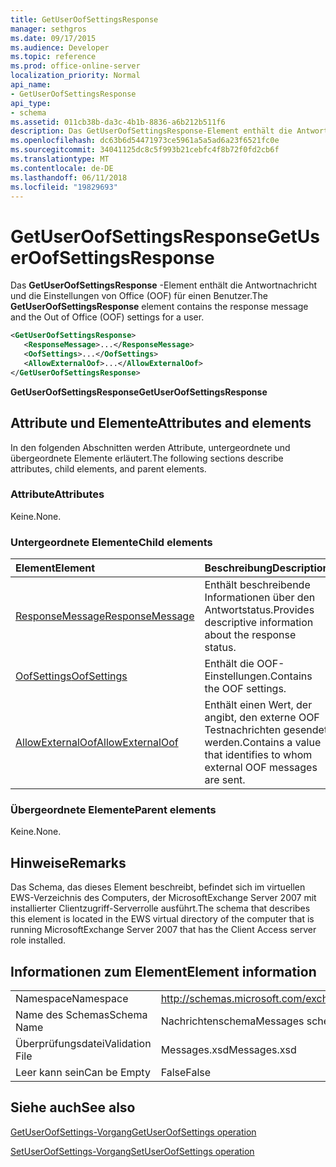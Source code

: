 ```yaml
---
title: GetUserOofSettingsResponse
manager: sethgros
ms.date: 09/17/2015
ms.audience: Developer
ms.topic: reference
ms.prod: office-online-server
localization_priority: Normal
api_name:
- GetUserOofSettingsResponse
api_type:
- schema
ms.assetid: 011cb38b-da3c-4b1b-8836-a6b212b511f6
description: Das GetUserOofSettingsResponse-Element enthält die Antwortnachricht und die Einstellungen von Office (OOF) für einen Benutzer.
ms.openlocfilehash: dc63b6d54471973ce5961a5a5ad6a23f6521fc0e
ms.sourcegitcommit: 34041125dc8c5f993b21cebfc4f8b72f0fd2cb6f
ms.translationtype: MT
ms.contentlocale: de-DE
ms.lasthandoff: 06/11/2018
ms.locfileid: "19829693"
---
```

# <a name="getuseroofsettingsresponse"></a><span data-ttu-id="c7130-103">GetUserOofSettingsResponse</span><span class="sxs-lookup"><span data-stu-id="c7130-103">GetUserOofSettingsResponse</span></span>

<span data-ttu-id="c7130-104">Das **GetUserOofSettingsResponse** -Element enthält die Antwortnachricht und die Einstellungen von Office (OOF) für einen Benutzer.</span><span class="sxs-lookup"><span data-stu-id="c7130-104">The **GetUserOofSettingsResponse** element contains the response message and the Out of Office (OOF) settings for a user.</span></span> 
  
```xml
<GetUserOofSettingsResponse>
   <ResponseMessage>...</ResponseMessage>
   <OofSettings>...</OofSettings>
   <AllowExternalOof>...</AllowExternalOof>
</GetUserOofSettingsResponse>
```

 <span data-ttu-id="c7130-105">**GetUserOofSettingsResponse**</span><span class="sxs-lookup"><span data-stu-id="c7130-105">**GetUserOofSettingsResponse**</span></span>
## <a name="attributes-and-elements"></a><span data-ttu-id="c7130-106">Attribute und Elemente</span><span class="sxs-lookup"><span data-stu-id="c7130-106">Attributes and elements</span></span>

<span data-ttu-id="c7130-107">In den folgenden Abschnitten werden Attribute, untergeordnete und übergeordnete Elemente erläutert.</span><span class="sxs-lookup"><span data-stu-id="c7130-107">The following sections describe attributes, child elements, and parent elements.</span></span>
  
### <a name="attributes"></a><span data-ttu-id="c7130-108">Attribute</span><span class="sxs-lookup"><span data-stu-id="c7130-108">Attributes</span></span>

<span data-ttu-id="c7130-109">Keine.</span><span class="sxs-lookup"><span data-stu-id="c7130-109">None.</span></span>
  
### <a name="child-elements"></a><span data-ttu-id="c7130-110">Untergeordnete Elemente</span><span class="sxs-lookup"><span data-stu-id="c7130-110">Child elements</span></span>

|<span data-ttu-id="c7130-111">**Element**</span><span class="sxs-lookup"><span data-stu-id="c7130-111">**Element**</span></span>|<span data-ttu-id="c7130-112">**Beschreibung**</span><span class="sxs-lookup"><span data-stu-id="c7130-112">**Description**</span></span>|
|:-----|:-----|
|[<span data-ttu-id="c7130-113">ResponseMessage</span><span class="sxs-lookup"><span data-stu-id="c7130-113">ResponseMessage</span></span>](responsemessage.md) <br/> |<span data-ttu-id="c7130-114">Enthält beschreibende Informationen über den Antwortstatus.</span><span class="sxs-lookup"><span data-stu-id="c7130-114">Provides descriptive information about the response status.</span></span>  <br/> |
|[<span data-ttu-id="c7130-115">OofSettings</span><span class="sxs-lookup"><span data-stu-id="c7130-115">OofSettings</span></span>](oofsettings.md) <br/> |<span data-ttu-id="c7130-116">Enthält die OOF-Einstellungen.</span><span class="sxs-lookup"><span data-stu-id="c7130-116">Contains the OOF settings.</span></span>  <br/> |
|[<span data-ttu-id="c7130-117">AllowExternalOof</span><span class="sxs-lookup"><span data-stu-id="c7130-117">AllowExternalOof</span></span>](allowexternaloof.md) <br/> |<span data-ttu-id="c7130-118">Enthält einen Wert, der angibt, den externe OOF Testnachrichten gesendet werden.</span><span class="sxs-lookup"><span data-stu-id="c7130-118">Contains a value that identifies to whom external OOF messages are sent.</span></span>  <br/> |
   
### <a name="parent-elements"></a><span data-ttu-id="c7130-119">Übergeordnete Elemente</span><span class="sxs-lookup"><span data-stu-id="c7130-119">Parent elements</span></span>

<span data-ttu-id="c7130-120">Keine.</span><span class="sxs-lookup"><span data-stu-id="c7130-120">None.</span></span>
  
## <a name="remarks"></a><span data-ttu-id="c7130-121">Hinweise</span><span class="sxs-lookup"><span data-stu-id="c7130-121">Remarks</span></span>

<span data-ttu-id="c7130-122">Das Schema, das dieses Element beschreibt, befindet sich im virtuellen EWS-Verzeichnis des Computers, der MicrosoftExchange Server 2007 mit installierter Clientzugriff-Serverrolle ausführt.</span><span class="sxs-lookup"><span data-stu-id="c7130-122">The schema that describes this element is located in the EWS virtual directory of the computer that is running MicrosoftExchange Server 2007 that has the Client Access server role installed.</span></span>
  
## <a name="element-information"></a><span data-ttu-id="c7130-123">Informationen zum Element</span><span class="sxs-lookup"><span data-stu-id="c7130-123">Element information</span></span>

|||
|:-----|:-----|
|<span data-ttu-id="c7130-124">Namespace</span><span class="sxs-lookup"><span data-stu-id="c7130-124">Namespace</span></span>  <br/> |http://schemas.microsoft.com/exchange/services/2006/messages  <br/> |
|<span data-ttu-id="c7130-125">Name des Schemas</span><span class="sxs-lookup"><span data-stu-id="c7130-125">Schema Name</span></span>  <br/> |<span data-ttu-id="c7130-126">Nachrichtenschema</span><span class="sxs-lookup"><span data-stu-id="c7130-126">Messages schema</span></span>  <br/> |
|<span data-ttu-id="c7130-127">Überprüfungsdatei</span><span class="sxs-lookup"><span data-stu-id="c7130-127">Validation File</span></span>  <br/> |<span data-ttu-id="c7130-128">Messages.xsd</span><span class="sxs-lookup"><span data-stu-id="c7130-128">Messages.xsd</span></span>  <br/> |
|<span data-ttu-id="c7130-129">Leer kann sein</span><span class="sxs-lookup"><span data-stu-id="c7130-129">Can be Empty</span></span>  <br/> |<span data-ttu-id="c7130-130">False</span><span class="sxs-lookup"><span data-stu-id="c7130-130">False</span></span>  <br/> |
   
## <a name="see-also"></a><span data-ttu-id="c7130-131">Siehe auch</span><span class="sxs-lookup"><span data-stu-id="c7130-131">See also</span></span>



[<span data-ttu-id="c7130-132">GetUserOofSettings-Vorgang</span><span class="sxs-lookup"><span data-stu-id="c7130-132">GetUserOofSettings operation</span></span>](getuseroofsettings-operation.md)
  
[<span data-ttu-id="c7130-133">SetUserOofSettings-Vorgang</span><span class="sxs-lookup"><span data-stu-id="c7130-133">SetUserOofSettings operation</span></span>](setuseroofsettings-operation.md)

